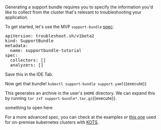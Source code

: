 Generating a support bundle requires you to specify the information you'd like to collect from the cluster that's relevant to troubleshooting your application.

To get started, let's use the MVP `support-bundle` [spec](https://troubleshoot.sh/docs/support-bundle/collecting/):


<pre class="file" data-filename="support.yaml" data-target="replace">apiVersion: troubleshoot.sh/v1beta2
kind: SupportBundle
metadata:
  name: supportbundle-tutorial
spec:
  collectors: []
  analyzers: []
</pre>

Save this in the IDE Tab.

Now get that bundle!
`kubectl support-bundle support.yaml`{{execute}}

This generates an archive in the user's `$HOME` directory. 
We can expand this by running `tar zxf support-bundle*.tar.gz`{{execute}}.

something to open here

For a more advanced spec, you can check at the examples or [this one](https://github.com/replicatedhq/kots/blob/master/pkg/supportbundle/defaultspec/spec.yaml) used for on-premise kubernetes clusters with [KOTS](https://kots.io/).
